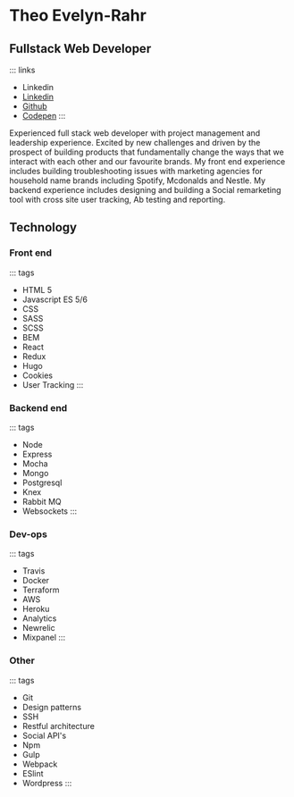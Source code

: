 # Theo Evelyn-Rahr
## Fullstack Web Developer
 ::: links
 * Linkedin
 * [Linkedin](https://www.linkedin.com/in/theo-evelyn-rahr-688b287a/)
 * [Github](https://github.com/)
 * [Codepen](https://codepen.io/theodore-q/)
 :::

Experienced full stack web developer with project management and leadership experience.
Excited by new challenges and driven by the prospect of building products that fundamentally change the ways that we interact with each other and our favourite brands.
My front end experience includes building troubleshooting issues with marketing agencies for household name brands including Spotify, Mcdonalds and Nestle. My backend experience includes designing and building a Social remarketing tool with cross site user tracking, Ab testing and reporting.

## Technology
### Front end
::: tags
 * HTML 5
 * Javascript ES 5/6
 * CSS
 * SASS
 * SCSS
 * BEM
 * React
 * Redux
 * Hugo
 * Cookies 
 * User Tracking
:::
### Backend end
::: tags
 * Node
 * Express
 * Mocha
 * Mongo
 * Postgresql
 * Knex
 * Rabbit MQ
 * Websockets
:::
### Dev-ops
::: tags
 * Travis
 * Docker
 * Terraform
 * AWS
 * Heroku
 * Analytics
 * Newrelic
 * Mixpanel
 :::
### Other
::: tags
 * Git
 * Design patterns 
 * SSH
 * Restful architecture
 * Social API's
 * Npm
 * Gulp
 * Webpack
 * ESlint
 * Wordpress
:::
